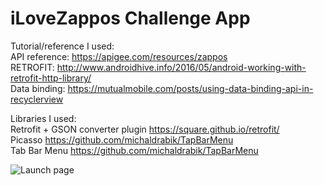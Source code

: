 # iLoveZappos Challenge App


Tutorial/reference I used:<br>
API reference: https://apigee.com/resources/zappos <br>
RETROFIT: http://www.androidhive.info/2016/05/android-working-with-retrofit-http-library/<br>
Data binding: https://mutualmobile.com/posts/using-data-binding-api-in-recyclerview<br>

Libraries I used:<br>
Retrofit + GSON converter plugin https://square.github.io/retrofit/<br>
Picasso https://github.com/michaldrabik/TapBarMenu<br>
Tab Bar Menu https://github.com/michaldrabik/TapBarMenu

![](https://github.com/tina6397/iLoveZappos/blob/master/screenshot/front.png "Launch page")


